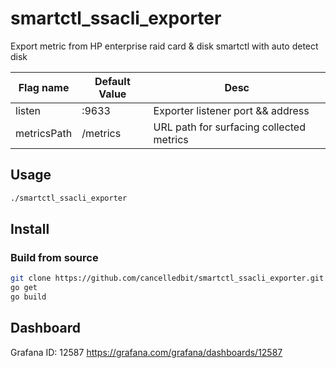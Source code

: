 # smartctl_ssacli_exporter
Export metric from HP enterprise raid card &amp; disk smartctl with auto detect disk

| Flag name   | Default Value | Desc                                     |
|-------------|---------------|------------------------------------------|
| listen      |:9633          | Exporter listener port && address        |
| metricsPath |/metrics       | URL path for surfacing collected metrics |

## Usage

``` bash
./smartctl_ssacli_exporter
```

## Install

### Build from source
``` Bash
git clone https://github.com/cancelledbit/smartctl_ssacli_exporter.git
go get
go build
```

## Dashboard
Grafana ID: 12587
https://grafana.com/grafana/dashboards/12587